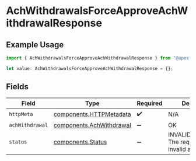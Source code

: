 # AchWithdrawalsForceApproveAchWithdrawalResponse

## Example Usage

```typescript
import { AchWithdrawalsForceApproveAchWithdrawalResponse } from "@apexfintechsolutions/ascend-sdk/models/operations";

let value: AchWithdrawalsForceApproveAchWithdrawalResponse = {};
```

## Fields

| Field                                                                | Type                                                                 | Required                                                             | Description                                                          |
| -------------------------------------------------------------------- | -------------------------------------------------------------------- | -------------------------------------------------------------------- | -------------------------------------------------------------------- |
| `httpMeta`                                                           | [components.HTTPMetadata](../../models/components/httpmetadata.md)   | :heavy_check_mark:                                                   | N/A                                                                  |
| `achWithdrawal`                                                      | [components.AchWithdrawal](../../models/components/achwithdrawal.md) | :heavy_minus_sign:                                                   | OK                                                                   |
| `status`                                                             | [components.Status](../../models/components/status.md)               | :heavy_minus_sign:                                                   | INVALID_ARGUMENT: The request has an invalid argument.               |